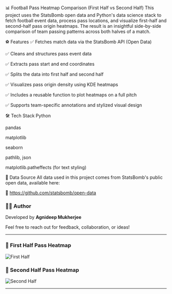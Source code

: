 📊 Football Pass Heatmap Comparison (First Half vs Second Half)
This project uses the StatsBomb open data and Python's data science stack to fetch football event data, process pass locations, and visualize first-half and second-half pass origin heatmaps. The result is an insightful side-by-side comparison of team passing patterns across both halves of a match.

⚽ Features
✅ Fetches match data via the StatsBomb API (Open Data)

✅ Cleans and structures pass event data

✅ Extracts pass start and end coordinates

✅ Splits the data into first half and second half

✅ Visualizes pass origin density using KDE heatmaps

✅ Includes a reusable function to plot heatmaps on a full pitch

✅ Supports team-specific annotations and stylized visual design

🛠️ Tech Stack
Python

pandas

matplotlib

seaborn

pathlib, json

matplotlib.patheffects (for text styling)

📁 Data Source
All data used in this project comes from StatsBomb's public open data, available here:

🔗 https://github.com/statsbomb/open-data


### 🧑‍💻 Author

Developed by **Agnideep Mukherjee**

Feel free to reach out for feedback, collaboration, or ideas!

---

### 📸 First Half Pass Heatmap
![First Half](plots/First_Half_Heatmap_Bayer_Leverkusen_vs_Hoffenheim.png)

### 📸 Second Half Pass Heatmap
![Second Half](plots/Second_half_heatmap_bayer_leverkusen_vs_hoffenheim.png)


---
